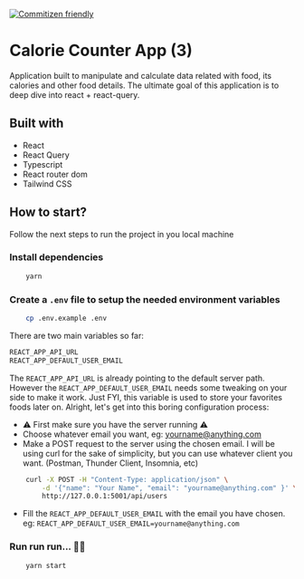 [![Commitizen friendly](https://img.shields.io/badge/commitizen-friendly-brightgreen.svg)](http://commitizen.github.io/cz-cli/)

# Calorie Counter App (3)

Application built to manipulate and calculate data related with food, its calories and other food details. The ultimate goal of this application is to deep dive into react + react-query.

## Built with

- React
- React Query
- Typescript
- React router dom
- Tailwind CSS

## How to start?

Follow the next steps to run the project in you local machine

### Install dependencies

```bash
    yarn
```

### Create a `.env` file to setup the needed environment variables

```bash
    cp .env.example .env
```

There are two main variables so far:

```bash
REACT_APP_API_URL
REACT_APP_DEFAULT_USER_EMAIL
```

The `REACT_APP_API_URL` is already pointing to the default server path. However the `REACT_APP_DEFAULT_USER_EMAIL` needs some tweaking on your side to make it work. Just FYI, this variable is used to store your favorites foods later on. Alright, let's get into this boring configuration process:

- ⚠️ First make sure you have the server running ⚠️
- Choose whatever email you want, eg: yourname@anything.com
- Make a POST request to the server using the chosen email. I will be using curl for the sake of simplicity, but you can use whatever client you want. (Postman, Thunder Client, Insomnia, etc)

```bash
    curl -X POST -H "Content-Type: application/json" \
        -d '{"name": "Your Name", "email": "yourname@anything.com" }' \
        http://127.0.0.1:5001/api/users
```

- Fill the `REACT_APP_DEFAULT_USER_EMAIL` with the email you have chosen. eg: `REACT_APP_DEFAULT_USER_EMAIL=yourname@anything.com`

### Run run run... 🏃‍♂️

```bash
    yarn start
```
